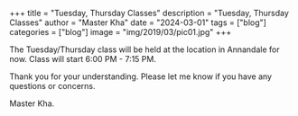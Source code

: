 +++
title = "Tuesday, Thursday Classes"
description = "Tuesday, Thursday Classes"
author = "Master Kha"
date = "2024-03-01"
tags = ["blog"]
categories = ["blog"]
image = "img/2019/03/pic01.jpg"
+++

The Tuesday/Thursday class will be held at the location in Annandale for now. Class will start 6:00 PM - 7:15 PM.

Thank you for your understanding. Please let me know if you have any questions or concerns.

Master Kha.

